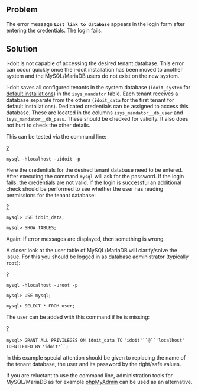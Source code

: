 Problem
-------

The error message **`Lost link to database`** appears in the login form after entering the credentials. The login fails.

Solution
--------

i-doit is not capable of accessing the desired tenant database. This error can occur quickly once the i-doit installation has been moved to another system and the MySQL/MariaDB users do not exist on the new system.

i-doit saves all configured tenants in the system database (`idoit_system` for [default installations](/display/en/Setup)) in the `isys_mandator` table. Each tenant receives a database separate from the others (`idoit_data` for the first tenant for default installations). Dedicated credentials can be assigned to access this database. These are located in the columns `isys_mandator__db_user` and `isys_mandator__db_pass`. These should be checked for validity. It also does not hurt to check the other details.

This can be tested via the command line:

[?](#)

`mysql -hlocalhost -uidoit -p`

Here the credentials for the desired tenant database need to be entered. After executing the command `mysql` will ask for the password. If the login fails, the credentials are not valid. If the login is successful an additional check should be performed to see whether the user has reading permissions for the tenant database:

[?](#)

`mysql> USE idoit_data;`

`mysql> SHOW TABLES;`

Again: If error messages are displayed, then something is wrong.

A closer look at the user table of MySQL/MariaDB will clarify/solve the issue. For this you should be logged in as database administrator (typically `root`):

[?](#)

`mysql -hlocalhost -uroot -p`

`mysql> USE mysql;`

`mysql> SELECT * FROM user;`

The user can be added with this command if he is missing:

[?](#)

`mysql> GRANT ALL PRIVILEGES ON idoit_data TO` `'idoit'``@``'localhost'` `IDENTIFIED BY` `'idoit'``;`

In this example special attention should be given to replacing the name of the tenant database, the user and its password by the right/safe values.

If you are reluctant to use the command line, administration tools for MySQL/MariaDB as for example [phpMyAdmin](https://en.wikipedia.org/wiki/PhpMyAdmin) can be used as an alternative.